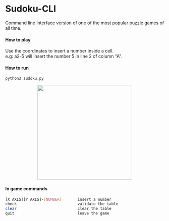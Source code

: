 # Sudoku-CLI
Command line interface version of one of the most popular puzzle games of all time.

#### How to play
Use the coordinates to insert a number inside a cell.   
e.g: a2-5 will insert the number 5 in line 2 of column "A".

#### How to run
```
python3 sudoku.py
```

<div align="center">
  <img src="https://media.giphy.com/media/aDKPBSnXy0FoSC8wDl/giphy.gif" width="300" height="300" />
</div>

#### In game commands
```bash
[X AXIS][Y AXIS]-[NUMBER]       insert a number
check                           validate the table
clear                           clear the table
quit                            leave the game
```






